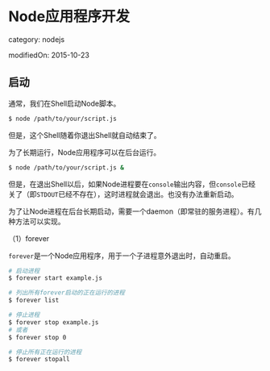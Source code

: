 
# Node应用程序开发
category: nodejs
<!-- layout: page
date: 2015-10-23
--> modifiedOn: 2015-10-23


## 启动

通常，我们在Shell启动Node脚本。

```bash
$ node /path/to/your/script.js
```

但是，这个Shell随着你退出Shell就自动结束了。

为了长期运行，Node应用程序可以在后台运行。

```bash
$ node /path/to/your/script.js &
```

但是，在退出Shell以后，如果Node进程要在`console`输出内容，但`console`已经关了（即`STDOUT`已经不存在），这时进程就会退出。也没有办法重新启动。

为了让Node进程在后台长期启动，需要一个daemon（即常驻的服务进程）。有几种方法可以实现。

（1）forever

`forever`是一个Node应用程序，用于一个子进程意外退出时，自动重启。

```bash
# 启动进程
$ forever start example.js

# 列出所有forever启动的正在运行的进程
$ forever list

# 停止进程
$ forever stop example.js
# 或者
$ forever stop 0

# 停止所有正在运行的进程
$ forever stopall
```
